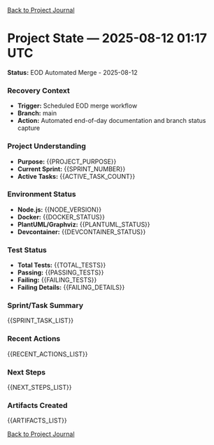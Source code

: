 [Back to Project Journal](../)

# Project State — 2025-08-12 01:17 UTC

**Status:** EOD Automated Merge - 2025-08-12

### Recovery Context
- **Trigger:** Scheduled EOD merge workflow
- **Branch:** main
- **Action:** Automated end-of-day documentation and branch status capture

### Project Understanding
- **Purpose:** {{PROJECT_PURPOSE}}
- **Current Sprint:** {{SPRINT_NUMBER}}
- **Active Tasks:** {{ACTIVE_TASK_COUNT}}

### Environment Status
- **Node.js:** {{NODE_VERSION}}
- **Docker:** {{DOCKER_STATUS}}
- **PlantUML/Graphviz:** {{PLANTUML_STATUS}}
- **Devcontainer:** {{DEVCONTAINER_STATUS}}

### Test Status
- **Total Tests:** {{TOTAL_TESTS}}
- **Passing:** {{PASSING_TESTS}}
- **Failing:** {{FAILING_TESTS}}
- **Failing Details:** {{FAILING_DETAILS}}

### Sprint/Task Summary
{{SPRINT_TASK_LIST}}

### Recent Actions
{{RECENT_ACTIONS_LIST}}

### Next Steps
{{NEXT_STEPS_LIST}}

### Artifacts Created
{{ARTIFACTS_LIST}}

[Back to Project Journal](../)